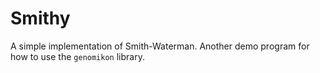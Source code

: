 Smithy
======

A simple implementation of Smith-Waterman. Another demo program for how to use
the `genomikon` library.
